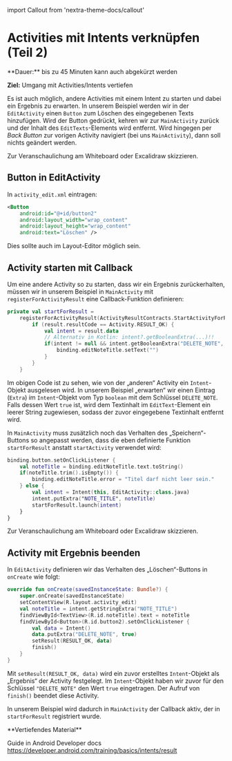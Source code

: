 import Callout from 'nextra-theme-docs/callout'

# Activities mit Intents verknüpfen (Teil 2)

<Callout>
  **Dauer:** bis zu 45 Minuten
  kann auch abgekürzt werden

  **Ziel:** Umgang mit Activities/Intents vertiefen
</Callout>

Es ist auch möglich, andere Activities mit einem Intent
zu starten und dabei ein Ergebnis zu erwarten. In unserem
Beispiel werden wir in der `EditActivity` einen `Button`
zum Löschen des eingegebenen Texts hinzufügen. Wird
der Button gedrückt, kehren wir zur `MainActivity` zurück
und der Inhalt des `EditTexts`-Elements wird entfernt.
Wird hingegen per _Back Button_ zur vorigen Activity 
navigiert (bei uns `MainActivity`), dann soll nichts
geändert werden.

<Callout type="warning">
Zur Veranschaulichung am Whiteboard oder Excalidraw skizzieren.
</Callout>

## Button in EditActivity 

In `activity_edit.xml` eintragen:

```xml
<Button
    android:id="@+id/button2"
    android:layout_width="wrap_content"
    android:layout_height="wrap_content"
    android:text="Löschen" />
```

Dies sollte auch im Layout-Editor möglich sein.

## Activity starten mit Callback

Um eine andere Activity so zu starten, dass wir ein Ergebnis
zurückerhalten, müssen wir in unserem Beispiel in `MainActivity`
mit `registerForActivityResult` eine Callback-Funktion 
definieren:

```kotlin
private val startForResult =
    registerForActivityResult(ActivityResultContracts.StartActivityForResult()) { result: ActivityResult ->
        if (result.resultCode == Activity.RESULT_OK) {
            val intent = result.data
            // Alternativ in Kotlin: intent?.getBooleanExtra(...)!!
            if(intent != null && intent.getBooleanExtra("DELETE_NOTE", false)) {
                binding.editNoteTitle.setText("")
            }
        }
    }
```

Im obigen Code ist zu sehen, wie von der „anderen“ Activity
ein `Intent`-Objekt ausgelesen wird. In unserem Beispiel
„erwarten“ wir einen Eintrag (`Extra`) im `Intent`-Objekt
vom Typ `boolean` mit dem Schlüssel `DELETE_NOTE`. Falls
dessen Wert `true` ist, wird dem Textinhalt im 
`EditText`-Element ein leerer String zugewiesen, sodass
der zuvor eingegebene Textinhalt entfernt wird.

In `MainActivity` muss zusätzlich noch das Verhalten
des „Speichern“-Buttons so angepasst werden, dass die 
eben definierte Funktion `startForResult` anstatt 
`startActivity` verwendet wird:

```kotlin
binding.button.setOnClickListener {
    val noteTitle = binding.editNoteTitle.text.toString()
    if(noteTitle.trim().isEmpty()) {
        binding.editNoteTitle.error = "Titel darf nicht leer sein."
    } else {
        val intent = Intent(this, EditActivity::class.java)
        intent.putExtra("NOTE_TITLE", noteTitle)
        startForResult.launch(intent)
    }
}
```

<Callout type="warning">
Zur Veranschaulichung am Whiteboard oder Excalidraw skizzieren.
</Callout>


## Activity mit Ergebnis beenden

In `EditActivity` definieren wir das Verhalten des
„Löschen“-Buttons in `onCreate` wie folgt:

``` kotlin
override fun onCreate(savedInstanceState: Bundle?) {
    super.onCreate(savedInstanceState)
    setContentView(R.layout.activity_edit)
    val noteTitle = intent.getStringExtra("NOTE_TITLE")
    findViewById<TextView>(R.id.noteTitle).text = noteTitle
    findViewById<Button>(R.id.button2).setOnClickListener {
        val data = Intent()
        data.putExtra("DELETE_NOTE", true)
        setResult(RESULT_OK, data)
        finish()
    }
}
```

Mit `setResult(RESULT_OK, data)` wird ein zuvor erstelltes
`Intent`-Objekt als „Ergebnis“ der Activity festgelegt.
Im `Intent`-Objekt haben wir zuvor für den Schlüssel 
`"DELETE_NOTE"` den Wert `true` eingetragen. Der Aufruf
von `finish()` beendet diese Activity. 

In unserem Beispiel wird dadurch in `MainActivity` 
der Callback aktiv, der in `startForResult` registriert
wurde.

<Callout type="warning">
**Vertiefendes Material**

Guide in Android Developer docs https://developer.android.com/training/basics/intents/result
</Callout>
